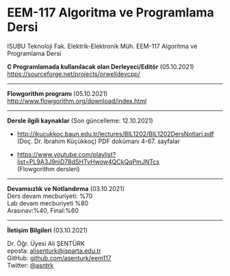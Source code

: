 # EEM-117 Algoritma ve Programlama Dersi
ISUBU Teknoloji Fak. Elektrik-Elektronik Müh. EEM-117 Algoritma ve Programlama Dersi



**C Programlamada kullanılacak olan Derleyeci/Editör** (05.10.2021)   
https://sourceforge.net/projects/orwelldevcpp/

---

**Flowgorithm programı** (05.10.2021)   
http://www.flowgorithm.org/download/index.html

--- 

**Dersle ilgili kaynaklar** (Son güncelleme: 12.10.2021)

- http://ikucukkoc.baun.edu.tr/lectures/BIL1202/BIL1202DersNotlari.pdf   
  (Doç. Dr. İbrahim Küçükkoç) PDF dokümanı 4-67. sayfalar

- https://www.youtube.com/playlist?list=PL9A3J9niD78dSHTvHwow4QCkQqPmJNTcs   
  (Flowgorithm dersleri)

---

**Devamsızlık ve Notlandırma** (03.10.2021)   
Ders devam mecburiyeti: %70   
Lab devam mecburiyeti %80   
Arasınav:%40, Final:%60  

---

**İletişim Bilgileri** (03.10.2021)

Dr. Öğr. Üyesi Ali ŞENTÜRK   
eposta: alisenturk@isparta.edu.tr   
GitHub: [github.com/asenturk/eem117](#)   
Twitter: [@asntrk](https://twitter.com/asntrk)